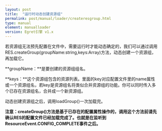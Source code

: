 ```yaml
---
layout: post
title:  "运行时动态创建资源组"
permalink: post/manual/loader/createresgroup.html
type: manual
element: manualloader
version: Egret引擎 v1.x
---
```


若资源组无法预先配置在文件中，需要运行时才能动态确定的，我们可以通过调用RES.createGroup(groupName:string,keys:Array)方法，动态创建一个资源组，再加载它。

**groupName：**是要创建的资源组组名。

**keys：**这个资源组包含的资源列表。里面的key对应配置文件里的name属性或一个资源组名，若key是资源组名将类似合并资源组的功能。你可以同时传入多个已存在资源组名，合并成一个新资源组。

动态创建资源组之后，调用loadGroup()一次加载完。

**注意：createGroup()方法是基于已存在的配置属性操作的，调用这个方法前请先确认RES的配置文件已经加载完成了。也就是在监听到ResourceEvent.CONFIG_COMPLETE事件之后。**